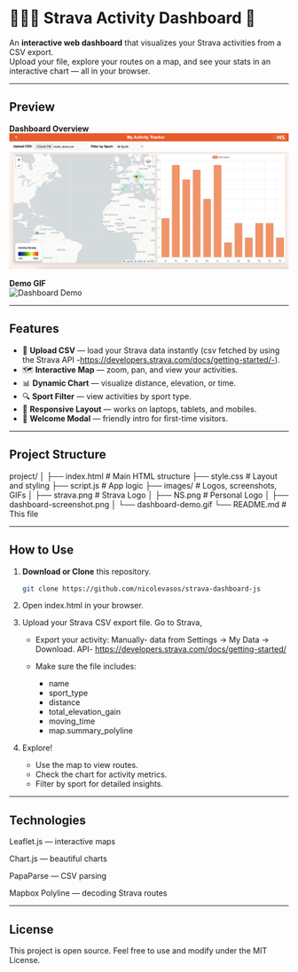 # 🚴🏻‍♀️ Strava Activity Dashboard 🥇

An **interactive web dashboard** that visualizes your Strava activities from a CSV export.  
Upload your file, explore your routes on a map, and see your stats in an interactive chart — all in your browser.

---

## Preview

**Dashboard Overview**  
![Dashboard Screenshot](images/dashboard-screenshot.png)

**Demo GIF**  
![Dashboard Demo](images/dashboard-demo.gif)

---

## Features
- 📂 **Upload CSV** — load your Strava data instantly (csv fetched by using the Strava API -https://developers.strava.com/docs/getting-started/-).
- 🗺 **Interactive Map** — zoom, pan, and view your activities.
- 📊 **Dynamic Chart** — visualize distance, elevation, or time.
- 🔍 **Sport Filter** — view activities by sport type.
- 📱 **Responsive Layout** — works on laptops, tablets, and mobiles.
- 💬 **Welcome Modal** — friendly intro for first-time visitors.

---

## Project Structure
project/
│
├── index.html # Main HTML structure
├── style.css # Layout and styling
├── script.js # App logic 
├── images/ # Logos, screenshots, GIFs
│ ├── strava.png # Strava Logo
│ ├── NS.png # Personal Logo
│ ├── dashboard-screenshot.png
│ └── dashboard-demo.gif
└── README.md # This file

---

## How to Use

1. **Download or Clone** this repository.
   ```bash
   git clone https://github.com/nicolevasos/strava-dashboard-js

2. Open index.html in your browser.

3. Upload your Strava CSV export file.
  Go to Strava,
   - Export your activity:
     Manually- data from Settings → My Data → Download.
     API- https://developers.strava.com/docs/getting-started/

   - Make sure the file includes:
     - name
     - sport_type
     - distance
     - total_elevation_gain
     - moving_time
     - map.summary_polyline
  4. Explore!
     - Use the map to view routes.
     - Check the chart for activity metrics.
     - Filter by sport for detailed insights.

---

## Technologies

Leaflet.js — interactive maps

Chart.js — beautiful charts

PapaParse — CSV parsing

Mapbox Polyline — decoding Strava routes

---

## License

This project is open source.
Feel free to use and modify under the MIT License.

